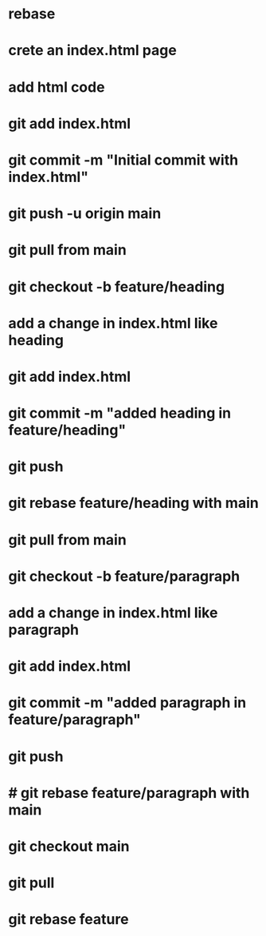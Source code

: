 # rebase

# crete an index.html page
# add html code
# 
# git add index.html
# git commit -m "Initial commit with index.html"
# git push -u origin main

# git pull from main
# git checkout -b feature/heading
# add a change in index.html like heading
# git add index.html
# git commit -m "added heading in feature/heading"
# git push 
# git rebase feature/heading with main

# git pull from main
# git checkout -b feature/paragraph
# add a change in index.html like paragraph
# git add index.html
# git commit -m "added paragraph in feature/paragraph"
# git push
# # git rebase feature/paragraph with main

# git checkout main
# git pull
# git rebase feature


